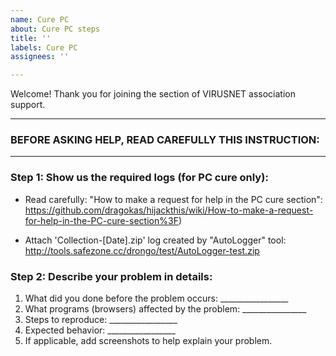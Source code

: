 ```yaml
---
name: Cure PC
about: Cure PC steps
title: ''
labels: Cure PC
assignees: ''

---
```


Welcome!
Thank you for joining the section of VIRUSNET association support.
_________________________________________________________________
### BEFORE ASKING HELP, READ CAREFULLY THIS INSTRUCTION:
_________________________________________________________________

### Step 1: Show us the required logs (for PC cure only):

  * Read carefully: "How to make a request for help in the PC cure section":
https://github.com/dragokas/hijackthis/wiki/How-to-make-a-request-for-help-in-the-PC-cure-section%3F)

  * Attach 'Collection-[Date].zip' log created by "AutoLogger" tool:
http://tools.safezone.cc/drongo/test/AutoLogger-test.zip

### Step 2: Describe your problem in details:

1. What did you done before the problem occurs: _________________
2. What programs (browsers) affected by the problem: ________________
3. Steps to reproduce: _________________
4. Expected behavior: _________________
5. If applicable, add screenshots to help explain your problem.

